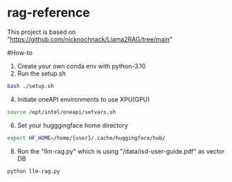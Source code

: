 # rag-reference

This project is based on "https://github.com/nicknochnack/Llama2RAG/tree/main"

#How-to

1. Create your own conda env with python-3.10
2. Run the setup.sh
```bash
bash ./setup.sh
```
4. Initiate oneAPI environments to use XPU(GPU)
  ```bash
source /opt/intel/oneapi/setvars.sh
```
6. Set your hugggingface home directory
```bash
export HF_HOME=/home/{user}/.cache/huggingface/hub/
```
8. Run the "llm-rag.py" which is using "/data/isd-user-guide.pdf" as vector DB
```bash
python llm-rag.py
```
